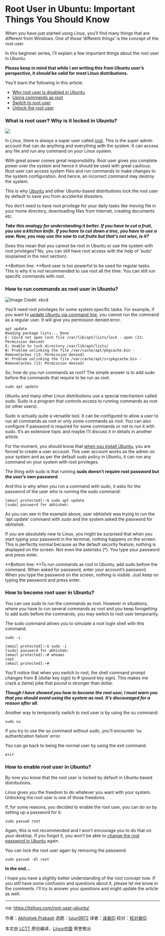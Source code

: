 [#]: collector: (lujun9972)
[#]: translator: ( )
[#]: reviewer: ( )
[#]: publisher: ( )
[#]: url: ( )
[#]: subject: (Root User in Ubuntu: Important Things You Should Know)
[#]: via: (https://itsfoss.com/root-user-ubuntu/)
[#]: author: (Abhishek Prakash https://itsfoss.com/author/abhishek/)

Root User in Ubuntu: Important Things You Should Know
======

When you have just started using Linux, you’ll find many things that are different from Windows. One of those ‘different things’ is the concept of the root user.

In this beginner series, I’ll explain a few important things about the root user in Ubuntu.

**Please keep in mind that while I am writing this from Ubuntu user’s perspective, it should be valid for most Linux distributions.**

You’ll learn the following in this article:

  * [Why root user is disabled in Ubuntu][1]
  * [Using commands as root][2]
  * [Switch to root user][3]
  * [Unlock the root user][4]



### What is root user? Why is it locked in Ubuntu?

![][5]

In Linux, there is always a super user called [root][6]. This is the super admin account that can do anything and everything with the system. It can access any file and run any command on your Linux system.

With great power comes great responsibility. Root user gives you complete power over the system and hence it should be used with great cautious. Root user can access system files and run commands to make changes to the system configuration. And hence, an incorrect command may destroy the system.

This is why [Ubuntu][7] and other Ubuntu-based distributions lock the root user by default to save you from accidental disasters.

You don’t need to have root privilege for your daily tasks like moving file in your home directory, downloading files from internet, creating documents etc.

_**Take this analogy for understanding it better. If you have to cut a fruit, you use a kitchen knife. If you have to cut down a tree, you have to use a saw. Now, you may use the saw to cut fruits but that’s not wise, is it?**_

Does this mean that you cannot be root in Ubuntu or use the system with root privileges? No, you can still have root access with the help of ‘sudo’ (explained in the next section).

**Bottom line:
**Root user is too powerful to be used for regular tasks. This is why it is not recommended to use root all the time. You can still run specific commands with root.

### How to run commands as root user in Ubuntu?

![Image Credit: xkcd][8]

You’ll need root privileges for some system specific tasks. For example, if you want to [update Ubuntu via command line][9], you cannot run the command as a regular user. It will give you permission denied error.

```
apt update
Reading package lists... Done
E: Could not open lock file /var/lib/apt/lists/lock - open (13: Permission denied)
E: Unable to lock directory /var/lib/apt/lists/
W: Problem unlinking the file /var/cache/apt/pkgcache.bin - RemoveCaches (13: Permission denied)
W: Problem unlinking the file /var/cache/apt/srcpkgcache.bin - RemoveCaches (13: Permission denied)
```

So, how do you run commands as root? The simple answer is to add sudo before the commands that require to be run as root.

```
sudo apt update
```

Ubuntu and many other Linux distributions use a special mechanism called sudo. Sudo is a program that controls access to running commands as root (or other users).

Sudo is actually quite a versatile tool. It can be configured to allow a user to run all commands as root or only some commands as root. You can also configure if password is required for some commands or not to run it with sudo. It’s an extensive topic and maybe I’ll discuss it in details in another article.

For the moment, you should know that [when you install Ubuntu][10], you are forced to create a user account. This user account works as the admin on your system and as per the default sudo policy in Ubuntu, it can run any command on your system with root privileges.

The thing with sudo is that running **sudo doesn’t require root password but the user’s own password**.

And this is why when you run a command with sudo, it asks for the password of the user who is running the sudo command:

```
[email protected]:~$ sudo apt update
[sudo] password for abhishek:
```

As you can see in the example above, user _abhishek_ was trying to run the ‘apt update’ command with _sudo_ and the system asked the password for _abhishek_.

If you are absolutely new to Linux, you might be surprised that when you start typing your password in the terminal, nothing happens on the screen. This is perfectly normal because as the default security feature, nothing is displayed on the screen. Not even the asterisks (*). You type your password and press enter.

**Bottom line:
**To run commands as root in Ubuntu, add sudo before the command.
When asked for password, enter your account’s password.
When you type the password on the screen, nothing is visible. Just keep on typing the password and press enter.

### How to become root user in Ubuntu?

You can use sudo to run the commands as root. However in situations, where you have to run several commands as root and you keep forogetting to add sudo before the commands, you may switch to root user temporarily.

The sudo command allows you to simulate a root login shell with this command:

```
sudo -i
```

```
[email protected]:~$ sudo -i
[sudo] password for abhishek:
[email protected]:~# whoami
root
[email protected]:~#
```

You’ll notice that when you switch to root, the shell command prompt changes from $ (dollar key sign) to # (pound key sign). This makes me crack a (lame) joke that pound is stronger than dollar.

_**Though I have showed you how to become the root user, I must warn you that you should avoid using the system as root. It’s discouraged for a reason after all.**_

Another way to temporarily switch to root user is by using the su command:

```
sudo su
```

If you try to use the su command without sudo, you’ll encounter ‘su authentication failure’ error.

You can go back to being the normal user by using the exit command.

```
exit
```

### How to enable root user in Ubuntu?

By now you know that the root user is locked by default in Ubuntu based distributions.

Linux gives you the freedom to do whatever you want with your system. Unlocking the root user is one of those freedoms.

If, for some reasons, you decided to enable the root user, you can do so by setting up a password for it:

```
sudo passwd root
```

Again, this is not recommended and I won’t encourage you to do that on your desktop. If you forgot it, you won’t be able to [change the root password in Ubuntu][11] again.

You can lock the root user again by removing the password:

```
sudo passwd -dl root
```

**In the end…**

I hope you have a slightly better understanding of the root concept now. If you still have some confusion and questions about it, please let me know in the comments. I’ll try to answer your questions and might update the article as well.

--------------------------------------------------------------------------------

via: https://itsfoss.com/root-user-ubuntu/

作者：[Abhishek Prakash][a]
选题：[lujun9972][b]
译者：[译者ID](https://github.com/译者ID)
校对：[校对者ID](https://github.com/校对者ID)

本文由 [LCTT](https://github.com/LCTT/TranslateProject) 原创编译，[Linux中国](https://linux.cn/) 荣誉推出

[a]: https://itsfoss.com/author/abhishek/
[b]: https://github.com/lujun9972
[1]: tmp.IrHYJBAqVn#what-is-root
[2]: tmp.IrHYJBAqVn#run-command-as-root
[3]: tmp.IrHYJBAqVn#become-root
[4]: tmp.IrHYJBAqVn#enable-root
[5]: https://i0.wp.com/itsfoss.com/wp-content/uploads/2020/01/root_user_ubuntu.png?ssl=1
[6]: http://www.linfo.org/root.html
[7]: https://ubuntu.com/
[8]: https://i2.wp.com/itsfoss.com/wp-content/uploads/2020/01/sudo_sandwich.png?ssl=1
[9]: https://itsfoss.com/update-ubuntu/
[10]: https://itsfoss.com/install-ubuntu/
[11]: https://itsfoss.com/how-to-hack-ubuntu-password/
